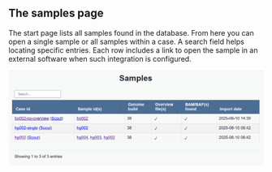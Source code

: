 ## The samples page

The start page lists all samples found in the database. From here you can open a single sample or all samples within a case. A search field helps locating specific entries. Each row includes a link to open the sample in an external software when such
integration is configured.

![Samples page](../img/samples.PNG)
